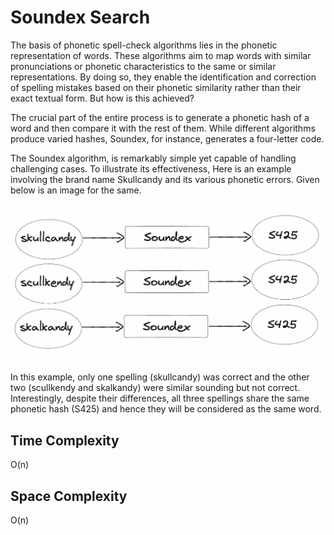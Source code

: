 # Soundex Search
The basis of phonetic spell-check algorithms lies in the phonetic representation of words. These algorithms aim to map words
with similar pronunciations or phonetic characteristics to the same or similar representations. By doing so, they enable the 
identification and correction of spelling mistakes based on their phonetic similarity rather than their exact textual form. 
But how is this achieved?

The crucial part of the entire process is to generate a phonetic hash of a word and then compare it with the rest of them.
While different algorithms produce varied hashes, Soundex, for instance, generates a four-letter code.

The Soundex algorithm, is remarkably simple yet capable of handling challenging cases. To illustrate its effectiveness, 
Here is an example involving the brand name Skullcandy and its various phonetic errors. Given below is an image for the same.

![Soundex search](./soundex-algorithm.webp)

In this example, only one spelling (skullcandy) was correct and the other two (scullkendy and skalkandy) were 
similar sounding but not correct. Interestingly, despite their differences, all three spellings share the same 
phonetic hash (S425) and hence they will be considered as the same word.

## Time Complexity
O(n)

## Space Complexity
O(n)
